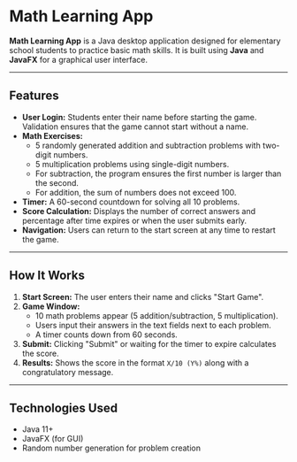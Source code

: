 # Math Learning App

**Math Learning App** is a Java desktop application designed for elementary school students to practice basic math skills. It is built using **Java** and **JavaFX** for a graphical user interface.

---

## Features

- **User Login:** Students enter their name before starting the game. Validation ensures that the game cannot start without a name.
- **Math Exercises:**
  - 5 randomly generated addition and subtraction problems with two-digit numbers.
  - 5 multiplication problems using single-digit numbers.
  - For subtraction, the program ensures the first number is larger than the second.
  - For addition, the sum of numbers does not exceed 100.
- **Timer:** A 60-second countdown for solving all 10 problems.
- **Score Calculation:** Displays the number of correct answers and percentage after time expires or when the user submits early.
- **Navigation:** Users can return to the start screen at any time to restart the game.

---

## How It Works

1. **Start Screen:** The user enters their name and clicks "Start Game".
2. **Game Window:** 
   - 10 math problems appear (5 addition/subtraction, 5 multiplication).
   - Users input their answers in the text fields next to each problem.
   - A timer counts down from 60 seconds.
3. **Submit:** Clicking "Submit" or waiting for the timer to expire calculates the score.
4. **Results:** Shows the score in the format `X/10 (Y%)` along with a congratulatory message.

---

## Technologies Used

- Java 11+
- JavaFX (for GUI)
- Random number generation for problem creation






